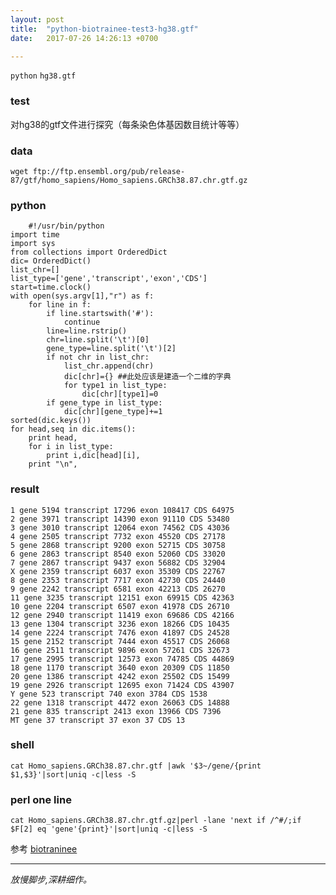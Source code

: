 ```yaml
---
layout: post  
title:  "python-biotrainee-test3-hg38.gtf"  
date:   2017-07-26 14:26:13 +0700  

---
```

`python` `hg38.gtf`

### test
对hg38的gtf文件进行探究（每条染色体基因数目统计等等）

### data
    wget ftp://ftp.ensembl.org/pub/release-87/gtf/homo_sapiens/Homo_sapiens.GRCh38.87.chr.gtf.gz

### python
    	#!/usr/bin/python
	import time
	import sys
	from collections import OrderedDict
	dic= OrderedDict()
	list_chr=[]
	list_type=['gene','transcript','exon','CDS']
	start=time.clock()
	with open(sys.argv[1],"r") as f:
		for line in f:
			if line.startswith('#'):
				continue
			line=line.rstrip()
			chr=line.split('\t')[0]
			gene_type=line.split('\t')[2]
			if not chr in list_chr:
				list_chr.append(chr)
				dic[chr]={} ##此处应该是建造一个二维的字典
				for type1 in list_type:
					dic[chr][type1]=0
			if gene_type in list_type:
				dic[chr][gene_type]+=1
	sorted(dic.keys())
	for head,seq in dic.items():
		print head,
		for i in list_type:
			print i,dic[head][i],
		print "\n",

### result
    1 gene 5194 transcript 17296 exon 108417 CDS 64975
	2 gene 3971 transcript 14390 exon 91110 CDS 53480
	3 gene 3010 transcript 12064 exon 74562 CDS 43036
	4 gene 2505 transcript 7732 exon 45520 CDS 27178
	5 gene 2868 transcript 9200 exon 52715 CDS 30758
	6 gene 2863 transcript 8540 exon 52060 CDS 33020
	7 gene 2867 transcript 9437 exon 56882 CDS 32904
	X gene 2359 transcript 6037 exon 35309 CDS 22767
	8 gene 2353 transcript 7717 exon 42730 CDS 24440
	9 gene 2242 transcript 6581 exon 42213 CDS 26270
	11 gene 3235 transcript 12151 exon 69915 CDS 42363
	10 gene 2204 transcript 6507 exon 41978 CDS 26710
	12 gene 2940 transcript 11419 exon 69686 CDS 42166
	13 gene 1304 transcript 3236 exon 18266 CDS 10435
	14 gene 2224 transcript 7476 exon 41897 CDS 24528
	15 gene 2152 transcript 7444 exon 45517 CDS 26068
	16 gene 2511 transcript 9896 exon 57261 CDS 32673
	17 gene 2995 transcript 12573 exon 74785 CDS 44869
	18 gene 1170 transcript 3640 exon 20309 CDS 11850
	20 gene 1386 transcript 4242 exon 25502 CDS 15499
	19 gene 2926 transcript 12695 exon 71424 CDS 43907
	Y gene 523 transcript 740 exon 3784 CDS 1538
	22 gene 1318 transcript 4472 exon 26063 CDS 14888
	21 gene 835 transcript 2413 exon 13966 CDS 7396
	MT gene 37 transcript 37 exon 37 CDS 13


### shell
    cat Homo_sapiens.GRCh38.87.chr.gtf |awk '$3~/gene/{print $1,$3}'|sort|uniq -c|less -S
  
### perl one line
    cat Homo_sapiens.GRCh38.87.chr.gtf.gz|perl -lane 'next if /^#/;if $F[2] eq 'gene'{print}'|sort|uniq -c|less -S


参考 [biotraninee](http://www.biotrainee.com/thread-626-1-1.html)
  


---------
*放慢脚步,深耕细作。*